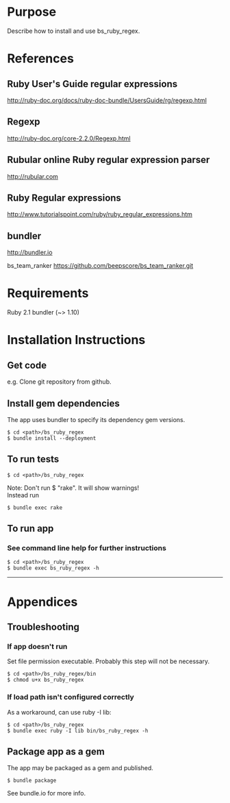 # Purpose
Describe how to install and use bs_ruby_regex.

# References

## Ruby User's Guide regular expressions
http://ruby-doc.org/docs/ruby-doc-bundle/UsersGuide/rg/regexp.html

## Regexp
http://ruby-doc.org/core-2.2.0/Regexp.html

## Rubular online Ruby regular expression parser
http://rubular.com

## Ruby Regular expressions
http://www.tutorialspoint.com/ruby/ruby_regular_expressions.htm

## bundler
<http://bundler.io>

bs_team_ranker
<https://github.com/beepscore/bs_team_ranker.git>

# Requirements
Ruby 2.1
bundler (~> 1.10)

# Installation Instructions

## Get code
e.g. Clone git repository from github.

## Install gem dependencies
The app uses bundler to specify its dependency gem versions.

    $ cd <path>/bs_ruby_regex
    $ bundle install --deployment

## To run tests
    $ cd <path>/bs_ruby_regex

Note: Don't run $ "rake". It will show warnings!  
Instead run

    $ bundle exec rake

## To run app

### See command line help for further instructions
    $ cd <path>/bs_ruby_regex
    $ bundle exec bs_ruby_regex -h

---

# Appendices

## Troubleshooting

### If app doesn't run
Set file permission executable.
Probably this step will not be necessary.

    $ cd <path>/bs_ruby_regex/bin
    $ chmod u+x bs_ruby_regex

### If load path isn't configured correctly
As a workaround, can use ruby -I lib:

    $ cd <path>/bs_ruby_regex
    $ bundle exec ruby -I lib bin/bs_ruby_regex -h

## Package app as a gem
The app may be packaged as a gem and published.

    $ bundle package

See bundle.io for more info.
